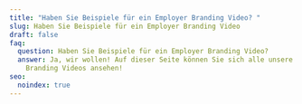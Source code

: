 ```yaml
---
title: "Haben Sie Beispiele für ein Employer Branding Video? "
slug: Haben Sie Beispiele für ein Employer Branding Video
draft: false
faq:
  question: Haben Sie Beispiele für ein Employer Branding Video?
  answer: Ja, wir wollen! Auf dieser Seite können Sie sich alle unsere Employer
    Branding Videos ansehen!
seo:
  noindex: true
---
```

